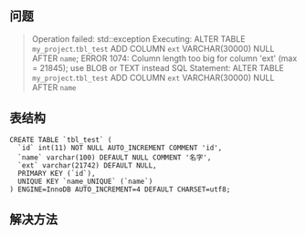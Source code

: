## 问题
> Operation failed: std::exception
Executing:
ALTER TABLE `my_project`.`tbl_test` 
ADD COLUMN `ext` VARCHAR(30000) NULL AFTER `name`;
ERROR 1074: Column length too big for column 'ext' (max = 21845); use BLOB or TEXT instead
SQL Statement:
ALTER TABLE `my_project`.`tbl_test` 
ADD COLUMN `ext` VARCHAR(30000) NULL AFTER `name`

## 表结构
```
CREATE TABLE `tbl_test` (
  `id` int(11) NOT NULL AUTO_INCREMENT COMMENT 'id',
  `name` varchar(100) DEFAULT NULL COMMENT '名字',
  `ext` varchar(21742) DEFAULT NULL,
  PRIMARY KEY (`id`),
  UNIQUE KEY `name_UNIQUE` (`name`)
) ENGINE=InnoDB AUTO_INCREMENT=4 DEFAULT CHARSET=utf8;
```

## 解决方法


